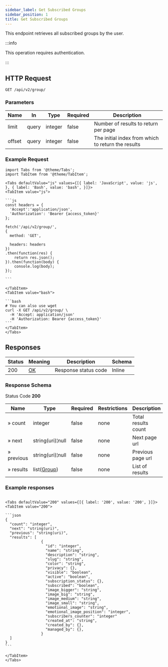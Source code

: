 ```yaml
---
sidebar_label: Get Subscribed Groups
sidebar_position: 1
title: Get Subscribed Groups
---
```


This endpoint retrieves all subscribed groups by the user.

:::info

This operation requires authentication.

:::

## HTTP Request

`GET /api/v2/group/`

### Parameters

|Name|In|Type|Required|Description|
|---|---|---|---|---|
|limit|query|integer|false|Number of results to return per page|
|offset|query|integer|false|The initial index from which to return the results|


### Example Request

````mdx-code-block
import Tabs from '@theme/Tabs';
import TabItem from '@theme/TabItem';

<Tabs defaultValue="js" values={[{ label: 'JavaScript', value: 'js', }, { label: 'Bash', value: 'bash', }]}>
<TabItem value="js">

```js
const headers = {
  'Accept':'application/json',
  'Authorization': 'Bearer {access_token}'
};

fetch('/api/v2/group/',
{
  method: 'GET',

  headers: headers
})
.then(function(res) {
    return res.json();
}).then(function(body) {
    console.log(body);
});

```

</TabItem>
<TabItem value="bash">

```bash
# You can also use wget
curl -X GET /api/v2/group/ \
  -H 'Accept: application/json'
  -H 'Authorization: Bearer {access_token}'
```
</TabItem>
</Tabs>
````

## Responses

|Status|Meaning|Description|Schema|
|---|---|---|---|
|200|[OK](https://tools.ietf.org/html/rfc7231#section-6.3.1)|Response status code|Inline|

### Response Schema

Status Code **200**

|Name| Type                                               |Required|Restrictions|Description|
|---|----------------------------------------------------|---|---|---|
|» count| integer                                            |false|none|Total results count|
|» next| string(uri)¦null                                   |false|none|Next page url|
|» previous| string(uri)¦null                                   |false|none|Previous page url|
|» results| list([Group](/docs/apireference/v2/schemas/group)) |false|none|List of results|

### Example responses


````mdx-code-block

<Tabs defaultValue="200" values={[{ label: '200', value: '200', }]}>
<TabItem value="200">

```json
{
  "count": "integer",
  "next": "string(uri)",
  "previous": "string(uri)",
  "results": [
                {
                  "id": "integer",
                  "name": "string",
                  "description": "string",
                  "slug": "string",
                  "color": "string",
                  "privacy": {},
                  "visible": "boolean",
                  "active": "boolean",
                  "subscription_status": {},
                  "subscribed": "boolean",
                  "image_bigger": "string",
                  "image_big": "string",
                  "image_medium": "string",
                  "image_small": "string",
                  "emotional_image": "string",
                  "emotional_image_position": "integer",
                  "subscribers_counter": "integer"
                  "created_at": "string",
                  "created_by": {},
                  "managed_by": {},
                }
  ]
}
```

</TabItem>
</Tabs>
````




